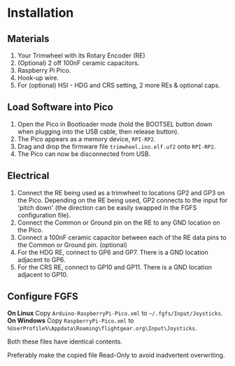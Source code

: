 
Installation
============

Materials
---------

 1. Your Trimwheel with its Rotary Encoder (RE)
 2. (Optional) 2 off 100nF ceramic capacitors.
 3. Raspberry Pi Pico.
 4. Hook-up wire.
 5. For (optional) HSI - HDG and CRS setting, 2 more REs & optional caps.
 
Load Software into Pico
-----------------------

 1. Open the Pico in Bootloader mode (hold the BOOTSEL button down when plugging into the USB cable, then release button).
 2. The Pico appears as a memory device, `RPI-RP2`.
 3. Drag and drop the firmware file `trimwheel.ino.elf.uf2` onto `RPI-RP2`.
 4. The Pico can now be disconnected from USB.

Electrical
----------
 
 1. Connect the RE being used as a trimwheel to locations GP2 and GP3 on the Pico. Depending on the RE being used, GP2 connects to the input for 'pitch down' (the direction can be easily swapped in the FGFS configuration file). 
 2. Connect the Common or Ground pin on the RE to any GND location on the Pico.
 3. Connect a 100nF ceramic capacitor between each of the RE data pins to the Common or Ground pin. (optional)
 4. For the HDG RE, connect to GP6 and GP7. There is a GND location adjacent to GP6.
 5. For the CRS RE, connect to GP10 and GP11. There is a GND location adjacent to GP10.
 
Configure FGFS
--------------

**On Linux** Copy `Arduino-RaspberryPi-Pico.xml` to `~/.fgfs/Input/Joysticks`.  
**On Windows** Copy `RaspberryPi-Pico.xml` to `%UserProfile%\Appdata\Roaming\flightgear.org\Input\Joysticks`.  

Both these files have identical contents.

Preferably make the copied file Read-Only to avoid inadvertent overwriting.




  
